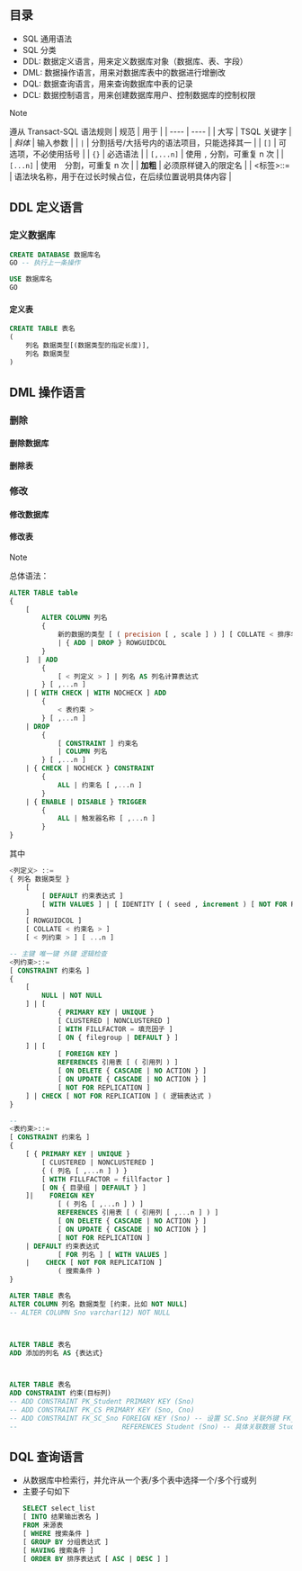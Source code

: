 ## 目录
- SQL 通用语法
- SQL 分类
- DDL: 数据定义语言，用来定义数据库对象（数据库、表、字段）
- DML: 数据操作语言，用来对数据库表中的数据进行增删改
- DQL: 数据查询语言，用来查询数据库中表的记录
- DCL: 数据控制语言，用来创建数据库用户、控制数据库的控制权限

>[!note]
> 遵从 Transact-SQL 语法规则
> | 规范 | 用于 |
> | ---- | ---- |
> | 大写 | TSQL 关键字 |
> | *斜体* | 输入参数 |
> | `|` | 分割括号/大括号内的语法项目，只能选择其一 |
> | `[]` | 可选项，不必使用括号 |
> | `{}` | 必选语法 |
> | `[,...n]` | 使用 `,` 分割，可重复 n 次 |
> | `[...n]` | 使用 ` ` 分割，可重复 n 次 |
> | **加粗** | 必须原样键入的限定名 |
> | <标签>::= | 语法块名称，用于在过长时候占位，在后续位置说明具体内容 |


## DDL 定义语言
### 定义数据库
```sql
CREATE DATABASE 数据库名
GO -- 执行上一条操作

USE 数据库名
GO
```

#### 定义表
```sql
CREATE TABLE 表名
(
    列名 数据类型[(数据类型的指定长度)],
    列名 数据类型
)
```

## DML 操作语言

### 删除
#### 删除数据库
#### 删除表


### 修改
#### 修改数据库

#### 修改表
>[!note]
> 总体语法：
> ```sql
> ALTER TABLE table 
> { 
>     [
>         ALTER COLUMN 列名
>         { 
>             新的数据的类型 [ ( precision [ , scale ] ) ] [ COLLATE < 排序名 > ] [ NULL | NOT NULL ]
>             | { ADD | DROP } ROWGUIDCOL 
>         }
>     ]  | ADD
>         {
>             [ < 列定义 > ] | 列名 AS 列名计算表达式
>         } [ ,...n ]
>     | [ WITH CHECK | WITH NOCHECK ] ADD
>         { 
>             < 表约束 > 
>         } [ ,...n ] 
>     | DROP
>         { 
>             [ CONSTRAINT ] 约束名 
>             | COLUMN 列名 
>         } [ ,...n ] 
>     | { CHECK | NOCHECK } CONSTRAINT
>         { 
>             ALL | 约束名 [ ,...n ] 
>         }
>     | { ENABLE | DISABLE } TRIGGER
>         { 
>             ALL | 触发器名称 [ ,...n ] 
>         } 
> }
> ```
> 其中
> ```sql
> <列定义> ::= 
> { 列名 数据类型 }
>     [ 
>         [ DEFAULT 约束表达式 ]
>         [ WITH VALUES ] | [ IDENTITY [ ( seed , increment ) [ NOT FOR REPLICATION ] ] ]
>     ] 
>     [ ROWGUIDCOL ]
>     [ COLLATE < 约束名 > ]
>     [ < 列约束 > ] [ ...n ]
> 
> -- 主键 唯一键 外键 逻辑检查
> <列约束>::=
> [ CONSTRAINT 约束名 ]
> { 
>     [ 
>         NULL | NOT NULL
>     ] | [
>             { PRIMARY KEY | UNIQUE }
>             [ CLUSTERED | NONCLUSTERED ]
>             [ WITH FILLFACTOR = 填充因子 ]
>             [ ON { filegroup | DEFAULT } ]
>     ] | [ 
>             [ FOREIGN KEY ]
>             REFERENCES 引用表 [ ( 引用列 ) ]
>             [ ON DELETE { CASCADE | NO ACTION } ]
>             [ ON UPDATE { CASCADE | NO ACTION } ]
>             [ NOT FOR REPLICATION ]
>     ] | CHECK [ NOT FOR REPLICATION ] ( 逻辑表达式 ) 
> }
> 
> -- 
> <表约束>::=
> [ CONSTRAINT 约束名 ]
> {
>     [ { PRIMARY KEY | UNIQUE }
>         [ CLUSTERED | NONCLUSTERED ]
>         { ( 列名 [ ,...n ] ) } 
>         [ WITH FILLFACTOR = fillfactor ]
>         [ ON { 目录组 | DEFAULT } ]
>     ]|    FOREIGN KEY
>             [ ( 列名 [ ,...n ] ) ]
>             REFERENCES 引用表 [ ( 引用列 [ ,...n ] ) ]
>             [ ON DELETE { CASCADE | NO ACTION } ]
>             [ ON UPDATE { CASCADE | NO ACTION } ]
>             [ NOT FOR REPLICATION ]
>     | DEFAULT 约束表达式
>             [ FOR 列名 ] [ WITH VALUES ]
>     |    CHECK [ NOT FOR REPLICATION ]
>             ( 搜索条件 ) 
> }
> ```



```sql
ALTER TABLE 表名
ALTER COLUMN 列名 数据类型 [约束，比如 NOT NULL]
-- ALTER COLUMN Sno varchar(12) NOT NULL



ALTER TABLE 表名
ADD 添加的列名 AS {表达式}



ALTER TABLE 表名
ADD CONSTRAINT 约束(目标列)
-- ADD CONSTRAINT PK_Student PRIMARY KEY (Sno) 
-- ADD CONSTRAINT PK_CS PRIMARY KEY (Sno, Cno)
-- ADD CONSTRAINT FK_SC_Sno FOREIGN KEY (Sno) -- 设置 SC.Sno 关联外键 FK_SC_Sno
--                          REFERENCES Student (Sno) -- 具体关联数据 Student.Sno

```


## DQL 查询语言
- 从数据库中检索行，并允许从一个表/多个表中选择一个/多个行或列
- 主要子句如下
    ```sql
    SELECT select_list
    [ INTO 结果输出表名 ] 
    FROM 来源表 
    [ WHERE 搜索条件 ] 
    [ GROUP BY 分组表达式 ] 
    [ HAVING 搜索条件 ] 
    [ ORDER BY 排序表达式 [ ASC | DESC ] ] 
    ```

